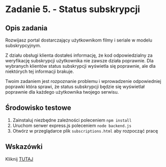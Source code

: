# Zadanie 5. - Status subskrypcji

## Opis zadania

Rozwijasz portal dostarczający użytkownikom filmy i seriale w modelu subskrypcyjnym.

Z działu obsługi klienta dostałeś informację, że kod odpowiedzialny za weryfikację subskrypcji użytkownika nie zawsze działa poprawnie. Dla wybranych klientów status subskrypcji wyświetla się poprawnie, ale dla niektórych tej informacji brakuje.

Twoim zadaniem jest rozpoznanie problemu i wprowadzenie odpowiedniej poprawki która sprawi, że status subskrypcji będzie się wyświetlał poprawnie dla każdego użytkownika twojego serwisu.

## Środowisko testowe

1. Zainstaluj niezbędne zależności poleceniem `npm install`
2. Uruchom serwer express.js poleceniem `node backend.js`
3. Otwórz w przeglądarce plik `subscriptions.html` aby rozpocząć pracę

## Wskazówki

Kliknij [TUTAJ](https://przeprogramowani.pl/public/zadania/5-asynchroniczna-komunikacja.pdf)